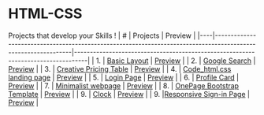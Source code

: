 # HTML-CSS
Projects that develop your Skills !
| #  | Projects                                                                                                      | Preview                                                                          |
|----|---------------------------------------------------------------------------------------------------------------|----------------------------------------------------------------------------------|
| 1. | [Basic Layout](https://github.com/danielace1/HTML-CSS/tree/main/Basic%20Layout)                               | [Preview](https://danielace1.github.io/HTML-CSS/Basic%20Layout/)                 |
| 2. | [Google Search](https://github.com/danielace1/HTML-CSS/tree/main/Google%20Search)                             | [Preview](https://danielace1.github.io/HTML-CSS/Google%20Search/#)               |
| 3. | [Creative Pricing Table](https://github.com/danielace1/HTML-CSS/tree/main/Creative%20Pricing%20Table)         | [Preview](https://danielace1.github.io/HTML-CSS/Creative%20Pricing%20Table/)     |
| 4. | [Code_html.css landing page](https://github.com/danielace1/HTML-CSS/tree/main/Code_html.css%20landing%20page) | [Preview](https://danielace1.github.io/HTML-CSS/Code_html.css%20landing%20page/) |
| 5. | [Login Page](https://github.com/danielace1/HTML-CSS/tree/main/Login%20Page)                                   | [Preview](https://danielace1.github.io/HTML-CSS/Login%20Page/)                   |
| 6. | [Profile Card](https://github.com/danielace1/HTML-CSS/tree/main/Profile%20Card)                               | [Preview](https://danielace1.github.io/HTML-CSS/Profile%20Card/)                 |
| 7. | [Minimalist webpage](https://github.com/danielace1/HTML-CSS/tree/main/Minimalist%20webpage)                   | [Preview](https://danielace1.github.io/HTML-CSS/Minimalist%20webpage/)           |
| 8. | [OnePage Bootstrap Template](https://github.com/danielace1/HTML-CSS/tree/main/OnePage%20Bootstrap%20Template) | [Preview](https://danielace1.github.io/HTML-CSS/OnePage%20Bootstrap%20Template/) |
| 9. | [Clock](https://github.com/danielace1/HTML-CSS/tree/main/Clock)                                               | [Preview](https://danielace1.github.io/HTML-CSS/Clock/)                          |
| 9. |[Responsive Sign-in Page](https://github.com/danielace1/HTML-CSS/tree/main/Responsive%20Sign-in%20Page)        | [Preview](https://danielace1.github.io/HTML-CSS/Responsive%20Sign-in%20Page/)                          |
